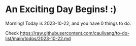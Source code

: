 # An Exciting Day Begins! :)

Morning! Today is 2023-10-22, and you have 0 things to do.

Check https://raw.githubusercontent.com/cauliyang/to-do-list/main/todos/2023-10-22.md